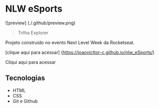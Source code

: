 # NLW eSports

![preview] (./.github/preview.png)

> Trilha Explorer

Projeto construído no evento Next Level Week da Rocketseat.

[clique aqui para acessar] (https://joaovicttor-c.github.io/nlw_eSports/)

Cliqui aqui para acessar

## Tecnologias

 - HTML
 - CSS
 - Git e Github
 

